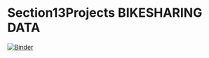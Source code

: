 # Section13Projects BIKESHARING DATA

[![Binder](https://mybinder.org/badge_logo.svg)](https://mybinder.org/v2/gh/RoselynThal/Section13Projects/master?filepath=Bikeshare_Presentation-checkpoint.ipynb)
